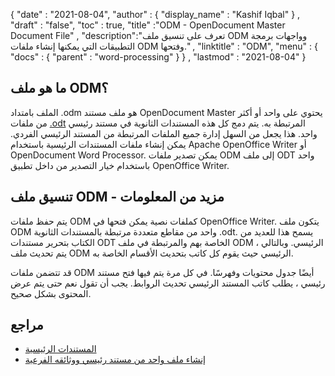 {
  "date" : "2021-08-04",
  "author" : {
    "display_name" : "Kashif Iqbal"
} ,
  "draft" : "false",
  "toc" : true,
  "title" :"ODM - OpenDocument Master Document File" ,
  "description":"تعرف على تنسيق ملف ODM وواجهات برمجة التطبيقات التي يمكنها إنشاء ملفات ODM وفتحها." ,
  "linktitle" : "ODM",
  "menu" : {
    "docs" : {
      "parent" : "word-processing"
}
} ,
  "lastmod" : "2021-08-04"
}

## ما هو ملف ODM؟

الملف بامتداد .odm هو ملف مستند OpenDocument Master يحتوي على واحد أو أكثر من ملفات [.odt](/ar/word-processing/odt/) المرتبطة به. يتم دمج كل هذه المستندات الثانوية في مستند رئيسي واحد. هذا يجعل من السهل إدارة جميع الملفات المرتبطة من المستند الرئيسي الفردي. يمكن إنشاء ملفات المستندات الرئيسية باستخدام Apache OpenOffice Writer أو OpenDocument Word Processor. يمكن تصدير ملفات ODM إلى ملف ODT واحد باستخدام خيار التصدير من داخل تطبيق OpenOffice Writer.

## تنسيق ملف ODM - مزيد من المعلومات

يتم حفظ ملفات ODM كملفات نصية يمكن فتحها في OpenOffice Writer. يتكون ملف ODM واحد من مقاطع متعددة مرتبطة بالمستندات الثانوية .odt. يسمح هذا للعديد من الكتاب بتحرير مستندات ODT الخاصة بهم والمرتبطة في ملف ODM الرئيسي. وبالتالي ، يتم تحديث ملف ODM الرئيسي حيث يقوم كل كاتب بتحديث الأقسام الخاصة به.

قد تتضمن ملفات ODM أيضًا جدول محتويات وفهرسًا. في كل مرة يتم فيها فتح مستند رئيسي ، يطلب كاتب المستند الرئيسي تحديث الروابط. يجب أن تقول نعم حتى يتم عرض المحتوى بشكل صحيح.

## مراجع

* [المستندات الرئيسية](https://wiki.openoffice.org/wiki/Documentation/UserGuide/Writer/MasterDoc)
* [إنشاء ملف واحد من مستند رئيسي ووثائقه الفرعية](https://wiki.openoffice.org/wiki/Documentation/OOo3_User_Guides/Writer_Guide/Creating_one_file_from_a_master_document)

